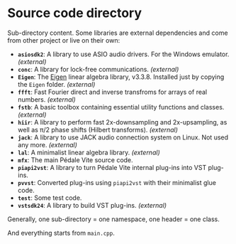 # Source code directory

Sub-directory content. Some libraries are external dependencies and come from other project or live on their own:

- **`asiosdk2`**: A library to use ASIO audio drivers. For the Windows emulator. *(external)*
- **`conc`**: A library for lock-free communications. *(external)*
- **`Eigen`**: The [Eigen](http://eigen.tuxfamily.org) linear algebra library, v3.3.8. Installed just by copying the `Eigen` folder. *(external)*
- **`ffft`**: Fast Fourier direct and inverse transfroms for arrays of real numbers. *(external)*
- **`fstb`**: A basic toolbox containing essential utility functions and classes. *(external)*
- **`hiir`**: A library to perform fast 2x-downsampling and 2x-upsampling, as well as π/2 phase shifts (Hilbert transforms). *(external)*
- **`jack`**: A library to use JACK audio connection system on Linux. Not used any more. *(external)*
- **`lal`**: A minimalist linear algebra library. *(external)*
- **`mfx`**: The main Pédale Vite source code.
- **`piapi2vst`**: A library to turn Pédale Vite internal plug-ins into VST plug-ins.
- **`pvvst`**: Converted plug-ins using `piapi2vst` with their minimalist glue code.
- **`test`**: Some test code.
- **`vstsdk24`**: A library to build VST plug-ins. *(external)*

Generally, one sub-directory = one namespace, one header = one class.

And everything starts from `main.cpp`.
